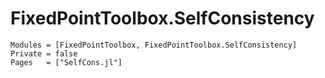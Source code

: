 # FixedPointToolbox.SelfConsistency

```@autodocs
Modules = [FixedPointToolbox, FixedPointToolbox.SelfConsistency]
Private = false
Pages   = ["SelfCons.jl"]
```